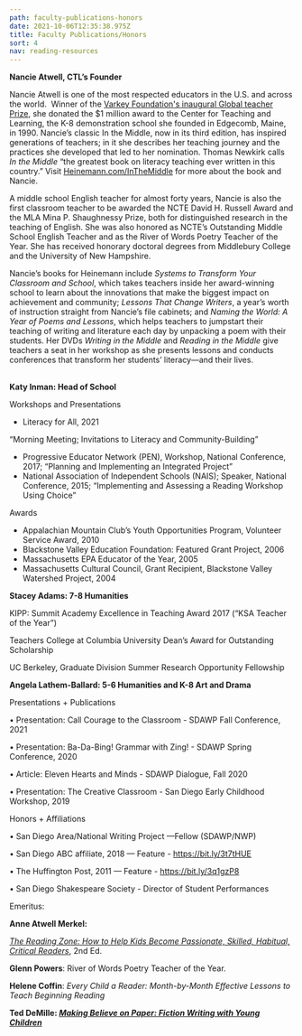 ```yaml
---
path: faculty-publications-honors
date: 2021-10-06T12:35:38.975Z
title: Faculty Publications/Honors
sort: 4
nav: reading-resources
---
```

**Nancie Atwell, CTL’s Founder**

Nancie Atwell is one of the most respected educators in the U.S. and across the world.  Winner of the [Varkey Foundation's inaugural Global teacher Prize](https://www.globalteacherprize.org/winners/nancie-atwell/), she donated the $1 million award to the Center for Teaching and Learning, the K-8 demonstration school she founded in Edgecomb, Maine, in 1990. Nancie’s classic In the Middle, now in its third edition, has inspired generations of teachers; in it she describes her teaching journey and the practices she developed that led to her nomination. Thomas Newkirk calls *In the Middle* “the greatest book on literacy teaching ever written in this country.” Visit [Heinemann.com/InTheMiddle](http://heinemann.com/InTheMiddle) for more about the book and Nancie.

A middle school English teacher for almost forty years, Nancie is also the first classroom teacher to be awarded the NCTE David H. Russell Award and the MLA Mina P. Shaughnessy Prize, both for distinguished research in the teaching of English. She was also honored as NCTE’s Outstanding Middle School English Teacher and as the River of Words Poetry Teacher of the Year. She has received honorary doctoral degrees from Middlebury College and the University of New Hampshire.

Nancie’s books for Heinemann include *Systems to Transform Your Classroom and School*, which takes teachers inside her award-winning school to learn about the innovations that make the biggest impact on achievement and community; *Lessons That Change Writers*, a year’s worth of instruction straight from Nancie’s file cabinets; and *Naming the World: A Year of Poems and Lessons*, which helps teachers to jumpstart their teaching of writing and literature each day by unpacking a poem with their students. Her DVDs *Writing in the Middle* and *Reading in the Middle* give teachers a seat in her workshop as she presents lessons and conducts conferences that transform her students’ literacy—and their lives.

**\
Katy Inman: Head of School**

Workshops and Presentations

* Literacy for All, 2021

“Morning Meeting; Invitations to Literacy and Community-Building”

* Progressive Educator Network (PEN), Workshop, National Conference, 2017; “Planning and Implementing an Integrated Project”
* National Association of Independent Schools (NAIS); Speaker, National Conference, 2015; “Implementing and Assessing a Reading Workshop Using Choice”

Awards

* Appalachian Mountain Club’s Youth Opportunities Program, Volunteer Service Award, 2010
* Blackstone Valley Education Foundation: Featured Grant Project, 2006
* Massachusetts EPA Educator of the Year, 2005
* Massachusetts Cultural Council, Grant Recipient, Blackstone Valley Watershed Project, 2004



**Stacey Adams: 7-8 Humanities**

KIPP: Summit Academy Excellence in Teaching Award 2017 (“KSA Teacher of the Year”)

Teachers College at Columbia University Dean’s Award for Outstanding Scholarship

UC Berkeley, Graduate Division Summer Research Opportunity Fellowship



**Angela Lathem-Ballard: 5-6 Humanities and K-8 Art and Drama**

Presentations + Publications

• Presentation: Call Courage to the Classroom - SDAWP Fall Conference, 2021

• Presentation: Ba-Da-Bing! Grammar with Zing! - SDAWP Spring Conference, 2020

• Article: Eleven Hearts and Minds - SDAWP Dialogue, Fall 2020

• Presentation: The Creative Classroom - San Diego Early Childhood Workshop, 2019

Honors + Affiliations

• San Diego Area/National Writing Project —Fellow (SDAWP/NWP)

• San Diego ABC affiliate, 2018 — Feature - https://bit.ly/3t7tHUE

• The Huffington Post, 2011 — Feature - https://bit.ly/3q1gzP8

• San Diego Shakespeare Society - Director of Student Performances



Emeritus:

**Anne Atwell Merkel:**

*[The Reading Zone: How to Help Kids Become Passionate, Skilled, Habitual, Critical Readers](https://shop.scholastic.com/teachers-ecommerce/teacher/books/the-reading-zone-second-edition-9780545948746.html)*, 2nd Ed.

**Glenn Powers**: River of Words Poetry Teacher of the Year. 

**Helene Coffin**: *Every Child a Reader: Month-by-Month Effective Lessons to Teach Beginning Reading*

**Ted DeMille: *[Making Believe on Paper: Fiction Writing with Young Children](https://www.amazon.com/Making-Believe-Paper-Fiction-Children/dp/0325017484/ref=sr_1_1?crid=2V04B5Z9PDSRH&keywords=ted+demille&qid=1657295984&s=books&sprefix=ted+demi%2Cstripbooks%2C76&sr=1-1)***